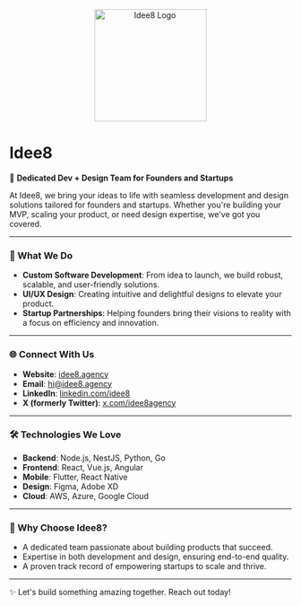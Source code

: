 <div align="center">
  <img src="https://idee8.agency/logo.png" alt="Idee8 Logo" width="200" />
</div>

# Idee8

🚀 **Dedicated Dev + Design Team for Founders and Startups**

At Idee8, we bring your ideas to life with seamless development and design solutions tailored for founders and startups. Whether you're building your MVP, scaling your product, or need design expertise, we've got you covered.

---

### 🌟 What We Do
- **Custom Software Development**: From idea to launch, we build robust, scalable, and user-friendly solutions.
- **UI/UX Design**: Creating intuitive and delightful designs to elevate your product.
- **Startup Partnerships**: Helping founders bring their visions to reality with a focus on efficiency and innovation.

---

### 🌐 Connect With Us
- **Website**: [idee8.agency](https://idee8.agency)
- **Email**: [hi@idee8.agency](mailto:hi@idee8.agency)
- **LinkedIn**: [linkedin.com/idee8](https://linkedin.com/idee8)
- **X (formerly Twitter)**: [x.com/idee8agency](https://x.com/idee8agency)

---

### 🛠️ Technologies We Love
- **Backend**: Node.js, NestJS, Python, Go
- **Frontend**: React, Vue.js, Angular
- **Mobile**: Flutter, React Native
- **Design**: Figma, Adobe XD
- **Cloud**: AWS, Azure, Google Cloud

---

### 🌟 Why Choose Idee8?
- A dedicated team passionate about building products that succeed.
- Expertise in both development and design, ensuring end-to-end quality.
- A proven track record of empowering startups to scale and thrive.

---

✨ Let's build something amazing together. Reach out today!
